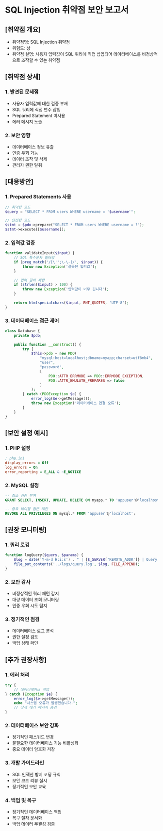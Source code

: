 # SQL Injection 취약점 보안 보고서

## [취약점 개요]
- 취약점명: SQL Injection 취약점
- 위험도: 상
- 취약점 설명: 사용자 입력값이 SQL 쿼리에 직접 삽입되어 데이터베이스를 비정상적으로 조작할 수 있는 취약점

## [취약점 상세]
### 1. 발견된 문제점
- 사용자 입력값에 대한 검증 부재
- SQL 쿼리에 직접 변수 삽입
- Prepared Statement 미사용
- 에러 메시지 노출

### 2. 보안 영향
- 데이터베이스 정보 유출
- 인증 우회 가능
- 데이터 조작 및 삭제
- 관리자 권한 탈취

## [대응방안]
### 1. Prepared Statements 사용
```php
// 취약한 코드
$query = "SELECT * FROM users WHERE username = '$username'";

// 안전한 코드
$stmt = $pdo->prepare("SELECT * FROM users WHERE username = ?");
$stmt->execute([$username]);
```

### 2. 입력값 검증
```php
function validateInput($input) {
    // SQL 특수문자 필터링
    if (preg_match('/[\'";\-\-]/', $input)) {
        throw new Exception('잘못된 입력값');
    }
    
    // 입력 길이 제한
    if (strlen($input) > 100) {
        throw new Exception('입력값이 너무 깁니다');
    }
    
    return htmlspecialchars($input, ENT_QUOTES, 'UTF-8');
}
```

### 3. 데이터베이스 접근 제어
```php
class Database {
    private $pdo;
    
    public function __construct() {
        try {
            $this->pdo = new PDO(
                "mysql:host=localhost;dbname=myapp;charset=utf8mb4",
                "user",
                "password",
                [
                    PDO::ATTR_ERRMODE => PDO::ERRMODE_EXCEPTION,
                    PDO::ATTR_EMULATE_PREPARES => false
                ]
            );
        } catch (PDOException $e) {
            error_log($e->getMessage());
            throw new Exception('데이터베이스 연결 오류');
        }
    }
}
```

## [보안 설정 예시]
### 1. PHP 설정
```ini
; php.ini
display_errors = Off
log_errors = On
error_reporting = E_ALL & ~E_NOTICE
```

### 2. MySQL 설정
```sql
-- 최소 권한 부여
GRANT SELECT, INSERT, UPDATE, DELETE ON myapp.* TO 'appuser'@'localhost';

-- 중요 테이블 접근 제한
REVOKE ALL PRIVILEGES ON mysql.* FROM 'appuser'@'localhost';
```

## [권장 모니터링]
### 1. 쿼리 로깅
```php
function logQuery($query, $params) {
    $log = date('Y-m-d H:i:s') . " | {$_SERVER['REMOTE_ADDR']} | Query: $query | Params: " . json_encode($params) . "\n";
    file_put_contents('../logs/query.log', $log, FILE_APPEND);
}
```

### 2. 보안 감사
- 비정상적인 쿼리 패턴 감지
- 대량 데이터 조회 모니터링
- 인증 우회 시도 탐지

### 3. 정기적인 점검
- 데이터베이스 로그 분석
- 권한 설정 검토
- 백업 상태 확인

## [추가 권장사항]
### 1. 에러 처리
```php
try {
    // 데이터베이스 작업
} catch (Exception $e) {
    error_log($e->getMessage());
    echo "시스템 오류가 발생했습니다.";
    // 상세 에러 메시지 숨김
}
```

### 2. 데이터베이스 보안 강화
- 정기적인 패스워드 변경
- 불필요한 데이터베이스 기능 비활성화
- 중요 데이터 암호화 저장

### 3. 개발 가이드라인
- SQL 인젝션 방지 코딩 규칙
- 보안 코드 리뷰 실시
- 정기적인 보안 교육

### 4. 백업 및 복구
- 정기적인 데이터베이스 백업
- 복구 절차 문서화
- 백업 데이터 무결성 검증
